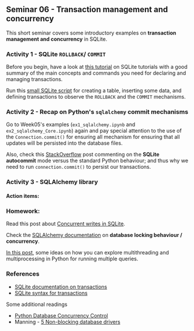 ## Seminar 06 - Transaction management and concurrency

This short seminar covers some introductory examples on **transaction management and concurrency** in SQLite.

### Activity 1 - SQLite `ROLLBACK`/ `COMMIT`

Before you begin, have a look at [this tutorial](https://www.tutorialspoint.com/sqlite/sqlite_transactions.htm) on SQLite tutorials with a good summary of the main concepts and commands you need for declaring and managing transactions.

Run this [small SQLite script](./example1.sql) for creating a table, inserting some data, and defining transactions to observe the `ROLLBACK` and the `COMMIT` mechanisms.

### Activity 2 - Recap on Python's `sqlalchemy` commit mechanisms

Go to Week05's examples (`ex1_sqlalchemy.ipynb` and `ex2_sqlalchemy_Core.ipynb`) again and pay special attention to the use of the `Connection.commit()` for ensuring all mechanism for ensuring that all updates will be persisted into the database files.

Also, check this [StackOverflow](https://stackoverflow.com/questions/58919301/when-does-sqlite3-roll-back-transactions-in-python-and-when-doesnt-it) post commenting on the **SQLite autocommit** mode versus the standard Python behaviour; and thus why we need to run `connection.commit()` to persist our transactions.

### Activity 3 - SQLAlchemy library

#### Action items:

### Homework:

Read this post about [Concurrent writes in SQLite](https://softwareengineering.stackexchange.com/questions/340550/why-are-concurrent-writes-not-allowed-on-an-sqlite-database).

Check the [SQLAlchemy documentation](https://docs.sqlalchemy.org/en/14/dialects/sqlite.html?highlight=transaction) on **database locking behaviour / concurrency**.

[In this post](https://stackoverflow.com/questions/393554/python-sqlite3-and-concurrency), some ideas on how you can explore multithreading and multiprocessing in Python for running multiple queries.

### References

- [SQLite documentation on transactions](https://www.sqlite.org/lang_transaction.html)
- [SQLite syntax for transactions](http://devdoc.net/database/sqlite-3.0.7.2/lang_transaction.html)

Some additional readings

- [Python Database Concurrency Control](https://github.com/robertclaus/python-database-concurrency-control)
- Manning - [5 Non-blocking database drivers](https://livebook.manning.com/book/concurrency-in-python-with-asyncio/chapter-5/v-6/1)
